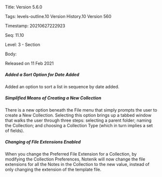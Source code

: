 Title:  Version 5.6.0

Tags:   levels-outline.10 Version History.10 Version 560

Timestamp: 20210627222923

Seq:    11.10

Level:  3 - Section

Body: 

Released on 11 Feb 2021
 
##### Added a Sort Option for Date Added

Added an option to sort a list in sequence by date added. 

 
##### Simplified Means of Creating a New Collection

There is a new option beneath the File menu that simply prompts the user to create a New Collection. Selecting this option brings up a tabbed window that walks the user through three steps: selecting a parent folder; naming the Collection; and choosing a Collection Type (which in turn implies a set of fields). 

 
##### Changing of File Extensions Enabled

When you change the Preferred File Extension for a Collection, by modifying the Collection Preferences, Notenik will now change the file extensions for all the Notes in the Collection to the new value, instead of only changing the extension of the template file.

